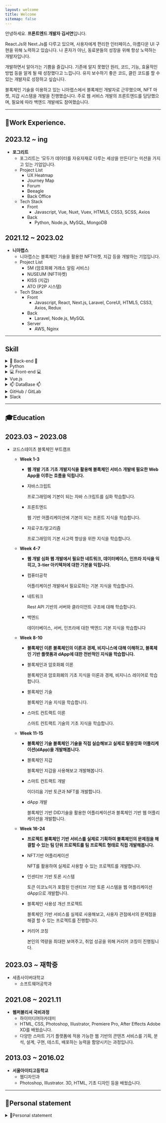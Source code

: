 ```yaml
---
layout: welcome
title: Welcome 
sitemap: false
---
```


안녕하세요. **프론트엔드 개발자 김서연**입니다.

React.Js와 Next.Js를 다루고 있으며, 사용자에게 편리한 인터페이스, 아름다운 UI 구현을 위해 노력하고 있습니다. 나 혼자가 아닌, 동료분들의 성장을 위해 항상 노력하는 개발자입니다.

개발하면서 알아가는 기쁨을 즐깁니다. 기존에 알지 못했던 원리, 코드, 기능, 효율적인 방법 등을 알게 될 때 성장했다고 느낍니다. 유지 보수하기 좋은 코드, 클린 코드를 할 수 있는 개발자로 성장하고 싶습니다.

블록체인 기술을 이용하고 있는 니아랩스에서 블록체인 개발자로 근무했으며, NFT 마켓, 지갑 시스템을 개발을 진행했습니다. 주로 웹 서비스 개발의 프론트엔드를 담당했으며, 필요에 따라 백엔드 개발에도 참여했습니다.


***  

## 💼Work Experience.

## 2023.12 ~ ing

- **포그리트**
    - 포그리트는 ‘모두가 데이터를 자유자재로 다루는 세상을 만든다!’는 미션을 가지고 있는 기업입니다.
    - Project List
        - UX Heatmap
        - Journey Map
        - Forum
        - Beeagle
        - Back Office
    - Tech Stack
        - Front
            - Javascript, Vue, Nuxt, Vuex, HTML5, CSS3, SCSS, Axios
        - Back
            - Python, Node.js, MySQL, MongoDB

## 2021.12 ~ 2023.02

- **니아랩스**
    - 니아랩스는 블록체인 기술을 활용한 NFT마켓, 지갑 등을 개발하는 기업입니다.
    - Project List
        - 5M (암호화폐 거래소 알림 서비스)
        - NUSEUM (NFT마켓)
        - KISS (지갑)
        - ATO (P2P 시스템)
    - Tech Stack
        - Front
            - Javascript, React, Next.js, Laravel, CoreUI, HTML5, CSS3, Axios, Redux
        - Back
            - Laravel, Node.js, MySQL
        - Server
            - AWS, Nginx  


***

## Skill
<details>
<summary>📲 Back-end 📲</summary>
<div markdown="1">
  <details>
  <summary>Laravel</summary>
  <div markdown="1">
  - 기본적인 CRUD가능
  - 개발 문서를 참고하여 원하는 기능을 개발할 수 있습니다.
  - **API 제작 가능**
  - MVC 패턴에 대해 이해하고 있습니다.
  - **Telegram API 연동을 하여 기능을 개발한 경험**이 있습니다.
  </div>
  </details>
  <details>
  <summary>Node.Js</summary>
  <div markdown="1">
  - **Service worker 기능 개발 경험**이 있습니다.
  - **pm2를 이용하여 데이터를 전송**한 경험이 있습니다.
  </div>
  </details>
  </details>
  <details>
  <summary>Python</summary>
  <div markdown="1">
  - 기본적인 CRUD가능
  - 개발 문서를 참고하여 원하는 기능을 개발할 수 있습니다.
  - **API 제작 가능**
  </div>
  </details>
</div>
</details>
<details>
<summary>💻 Front-end 💻</summary>
<div markdown="1">
  <details>
  <summary>HTML5</summary>
  <div markdown="1">
  - 원하는 형태로 레이아웃을 구성하여 나타낼 수 있습니다.
  - 웹 표준을 준수하여 불필요한 마크업을 최소화하여 로딩 속도를 향상할 시킬 수 있습니다.
  - 웹 호환성에 대해 공부 중이며, 웹 브라우저 버전, 종류와 관계없이 웹 사이트에 접근할 수 있도록 노력하고 있습니다.
  </div>
  </details>
  <details>
  <summary>CSS3</summary>
  <div markdown="1">
  - 반응형 웹을 구현할 수 있습니다.
  - 기본적인 레이아웃 및 애니메이션을 구현할 수 있습니다.
  - **부트스트랩 사용 경험**이 있습니다.
  - 상황에 맞게 적절한 속성과 값을 적용할 수 있습니다.
  - **CSS 선택자를 유용하게 사용하여 코드를 작성**할 수 있습니다.
  </div>
  </details>
  <details>
  <summary>Javascript</summary>
  <div markdown="1">
    - **AJAX 통신 (서버 측과 클라이언트 측간의 데이터교환**을 할 수 있습니다.
    - ES6 이상 문법을 적극적으로 사용합니다.
    - Vanilla JS를 이용해 DOM을 조작할 수 있습니다.
  </div>
  </details>
  <details>
  <summary>React.Js, Next.Js</summary>
  <div markdown="1">
  - 함수형 컴포넌트를 능숙하게 사용할 수 있습니다.
  - **효율적인 렌더링 및 재사용 가능 컴포넌트에 관심이 많으며 계속 노력**하고 있습니다.
  - React hooks를 사용하고, 거의 모든 컴포넌트를 함수로 만듭니다. hook을 이용해 공통 비즈니스 로직을 적절히 모듈화해 사용할 수 있습니다.
  </div>
  </details>
  <details>
  <summary>Laravel</summary>
  <div markdown="1">
  - 기본적인 CRUD가능
  - 개발 문서를 참고하여 원하는 기능을 개발할 수 있습니다.
  - **API 제작 가능**
  - MVC 패턴에 대해 이해하고 있습니다.
  - **Telegram API 연동을 하여 기능을 개발한 경험**이 있습니다.
  </div>
  </details>
  </details>
  <details>
  <summary>Vue.js</summary>
  <div markdown="1">
  - 기본적인 CRUD가능
  </div>
  </details>
</div>
</details>
<details>
<summary>📫 DataBase 📫</summary>
<div markdown="1">
  <details>
  <summary>MySql</summary>
  <div markdown="1">
  - 기본적인 쿼리문 (INSERT, UPDATE, SELECT, DELETE, WHERE, ORDER BY)을 이용해 데이터 조회 및 수정을 할 수 있습니다.
  </div>
  </details>
</div>
</details>
<details>
<summary>GitHub / GitLab</summary>
<div markdown="1">
- Git flow를 이용한 협업에 익숙합니다.
</div>
</details>
<details>
<summary>Slack</summary>
<div markdown="1">
- Slack 채널을 이용한 협업에 익숙합니다.
</div>
</details>


***  

## 🎓Education

## 2023.03 ~ 2023.08

- 코드스테이츠 블록체인 부트캠프
    - **Week 1-3**
        - ****웹 개발 기초
        기초 개발지식을 활용해 블록체인 서비스 개발에 필요한 Web App을 이루는 흐름을 익힙니다.****
        - 자바스크립트
            
            프로그래밍에 기본이 되는 자바 스크립트를 심화 학습합니다.
            
        - 프론트엔드
            
            웹 기반 어플리케이션에 기본이 되는 프론트 지식을 학습합니다.
            
        - 자료구조/알고리즘
            
            프로그래밍의 기본 사고력 향상을 위한 지식을 학습합니다.
            
    - **Week 4-7**
        - ****웹 개발 심화
        웹 개발에서 필요한 네트워크, 데이터베이스, 인프라 지식을 익히고, 3-tier 아키텍처에 대한 기본을 익힙니다.****
        - 컴퓨터공학
            
            어플리케이션 개발에서 필요로하는 기본 지식을 학습합니다.
            
        - 네트워크
            
            Rest API 기반의 서버와 클라이언트 구조에 대해 학습합니다.
            
        - 백엔드
            
            데이터베이스, 서버, 인프라에 대한 백엔드 기본 지식을 학습합니다
            
    - **Week 8-10**
        - ****블록체인 이론
        블록체인의 이론과 경제, 비지니스에 대해 이해하고, 블록체인 기반 플랫폼과 dApp에 대한 전반적인 지식을 학습합니다.****
        - 블록체인과 암호화폐 이론
            
            블록체인과 암호화폐의 기초 지식을 이론과 경제, 비지니스 레이어로 학습합니다.
            
        - 블록체인 기술
            
            블록체인 기술 지식을 학습합니다.
            
        - 스마트 컨트랙트 이론
            
            스마트 컨트랙트 기술의 기초 지식을 학습합니다.
            
    - **Week 11-15**
        - ****블록체인 기술
        블록체인 기술을 직접 실습해보고 실제로 탈중앙화 어플리케이션(dApp)을 개발해봅니다.****
        - 블록체인 지갑
            
            블록체인 지갑을 사용해보고 개발해봅니다.
            
        - 스마트 컨트랙트 개발
            
            이더리움 기반 토큰과 NFT를 개발합니다.
            
        - dApp 개발
            
            블록체인 기반 DID기술을 활용한 어플리케이션과 블록체인 기반 웹 어플리케이션을 개발합니다.
            
    - **Week 16-24**
        - ****프로젝트
        블록체인 기반 서비스를 실제로 기획하여 블록체인의 문제점을 해결할 수 있는 팀 단위 프로젝트를 팀 프로젝트 형태로 직접 개발해봅니다.****
        - NFT기반 어플리케이션
            
            NFT를 활용하여 실제로 사용할 수 있는 프로젝트를 개발합니다.
            
        - 인센티브 기반 토론 시스템
            
            토큰 이코노미가 포함된 인센티브 기반 토론 시스템을 웹 어플리케이션 dApp으로 개발합니다.
            
        - 블록체인 사용성 개선 프로젝트
            
            블록체인 기반 서비스를 실제로 사용해보고, 사용자 관점에서의 문제점을 해결 할 수 있는 프로젝트를 진행합니다.
            
        - 커리어 코칭
            
            본인의 역량을 최대한 보여주고, 취업 성공을 위해 커리어 코칭이 진행됩니다.
              

## 2023.03 ~ 재학중

- 세종사이버대학교
    - 소프트웨어공학과

## 2021.08 ~ 2021.11

- **웹퍼블리셔 국비과정**
    - 하이미디어아카데미
    - HTML, CSS, Photoshop, Illustrator, Premiere Pro, After Effects Adobe XD를 배웠습니다.
    - 다양한 스마트 기기 플랫폼에 적용 가능한 웹 기반의 콘텐츠 서비스를 기획, 분석, 설계, 구현, 테스트, 배포하는 능력을 함양시키는 과정입니다.

## 2013.03 ~ 2016.02

- **서울아이티고등학교**
    - 웹디자인과
    - Photoshop, Illustrator. 3D, HTML, 기초 디자인 등을 배웠습니다.


***

## 🙌Personal statement
<details>
<summary>🙌Personal statement</summary>
<div markdown="1">

### 관심있는 개발 분야

- 가장 관심 있는 분야는 프론트엔드 개발입니다. 이유는 유저가 서비스 정보를 탐색하고, 이용할 때 가장 먼저 보는 부분을 담당하므로 사이트의 첫인상 맡고 있고 유저와 가장 먼저 맞닿는 영역의 일을 한다는 점에서 다른 개발들과는 달리, 고객/사용자의 반응을 확인하며 즉각적으로 판단하고, 빠르게 대응해야 하는 부분이 매력적으로 느껴졌습니다.
- 두번째로 관심 있는 분야는 블록체인 개발입니다. 탈중앙화를 이용한 정보의 암호화와 분산화를 통해 보안성을 높일 수 있는 장점때문입니다. 위변조가 불가능한 시스템 구조를 갖추고, 정보가 한 곳에 집중되는 게 아닌 각자가 소유할 수 있어 해킹에 대한 불안함이 없어 매우 전망있는 기술이라고 생각합니다.

### 개발자가 된 계기

- 저는 처음에는 국비 학원에서 웹 퍼블리셔 과정을 배웠습니다. 과정을 학습하면서 코딩에 대해 흥미를 느끼고 내가 짠 코드가 화면에 렌더링 되는 것이 신기하고 재미있었습니다. 배우면 배울수록 매력 있는 분야라고 생각했고 좀 더 배우고 잘하고 싶은 욕심이 생겼습니다. 그래서 백엔드와 프론트엔드를 고민했습니다. 어느 직무가 내가 더 자신 있고 잘하고 배우고 싶은지 고민한 결과 처음의 느낌대로 내가 짠 코드가 화면에 바로 출력이 되고 변화하는 게 재미있었던 만큼 프론트엔드로 전향하기로 결심했습니다.

### 개발자로서 성장하기 위한 노력

- 저는 0이었던 웹 개발 역량을 지난 1년간의 노력을 통해 프론트엔드 개발자로 한 발짝 다가갈 수 있었습니다. 먼저 니아랩스라는 회사에 취업하게 되면서 처음으로 React, Laravel, PHP를 접하게 되었습니다. 처음 접하다 보니 코드 한 줄을 이해하는 데에도 많은 시간이 걸렸었습니다. 구글에 검색도 많이 하고 주변의 직원분들께 많이 찾아가서 물어보기도 하면서 이해하고 또 습득하려고 했으며, js 또는 php 파일 하나를 열어 해당 코드가 몇 줄이 있는지 상관하지 않고 모든 코드 한 줄마다 주석을 달아가면서 공부했습니다. 하지만 이 방법만으로는 완성도 높은 프로젝트를 개발하기에 어려움이 있었습니다. 이에 저는 부족한 역량을 채우기 위해 회사에 남거나 퇴근을 해서도 개인적으로 늦은 시간까지 강의를 듣고 프로젝트를 처음부터 만들어 보기도 했습니다. 1년동안 백엔드와 프론트엔드 구분 없이 모두 프로젝트에 참여하고 학습하며 웹 개발 역량을 길렀습니다. 더욱이 실무에서 백엔드에도 참여한 경험이 프론트엔드 직무를 진행하는 것에 많은 도움이 되었습니다.

### 장점과 단점

- 장점
    
    첫 번째로는 저는 모르는 것에 대한 부끄럼이 없고 새로운 것을 배우는 데에 두려움이 없고 오히려 즐깁니다.
    프론트엔드는 늘 새로운 버전이 나오고 프레임워크, 라이브러리가 변화하는데 저는 새로운 것을 배우는 데에 항상 욕심이 있고 그것을 즐기기도 합니다. 그런 면에서도 프론트엔드가 저랑 더 잘 맞는다고 생각이 들었습니다. 새로운 것을 배울 때는 처음에는 무척 어렵고 낯설고 스트레스도 받지만 계속 공부하면서 이내 이해가 되고 처음보다는 능숙하게 사용을 하는 제 모습을 볼 때면 뿌듯함이 느껴집니다. 또한 제가 배운 것을 남들에게 설명해주는 것을 즐깁니다. 상대방이 제가 배운 것을 이미 알고 있다고 하더라도 제가 이해한 것이 맞는지 확인하는 과정이라고 생각합니다. 모르는 것이 있을 때는 이해할 때까지 찾아보며 그런데도 이해하지 못한 경우에는 주변의 사람에게 물어봐서 제 것으로 습득하려고 합니다.
    
    두 번째로는 제가 맡은 일에 대해서는 대충대충 넘어가는 일이 없고 책임감이 투철하며 집요합니다.
    
    제가 맡은 직무는 확실하게 처리하는 것을 좋아합니다. 또한 그게 맞는 일이라고 생각합니다. 다만 제가 맡은 직무를 끝냈다고 바로 해이해지는 것이 아닌 다른 할 일은 없는지 에러는 없는지 수시로 체크하기도 하며 만약 프로젝트가 종료됐을 경우에는 다른 팀원이 헤매고 있을 때 나서서 도와주기도 합니다. 쉽게 말해 일을 만들어서 하는 편입니다. 제 일이 아니더라도 팀원 일을 도와줄 때 데이터가 제대로 출력이 안 되거나 기능 구현이 안 될 때는 늦은 시간까지 남아서라도 해결하려고 노력합니다. 제가 한 번 도와주기로 한 만큼 저에게 다른 프로젝트가 들어오기 전까지 최대한 도와줍니다. 어떤 때에는 본래 해당 직무를 맡은 팀원보다 제가 더 열심히 찾고 집중할 때도 있습니다.
    
- 단점
    
    장점에서의 집요함이 때때로 단점으로 발휘될 때도 있습니다.
    
    예를 들어 filter 기능이 제대로 동작하지 않을 때 해당 기능이 될 때까지 물고 늘어지다 보니 다른 기능이 후순위로 밀려날 때가 있습니다. 또한 멀티가 안되기도 합니다. 그러므로 집요한 것은 좋지만 너무 파고들어 우선순위를 생각하지 못할 때가 있어 Notion이나 메모장 등을 이용하여 일의 우선순위를 정해서 문제를 차근차근 해결하도록 노력하고 있습니다.
    

### 기억에 남는 개발 프로젝트

- 백엔드를 담당한 5M이라는 프로젝트입니다. 프론트엔드인데 왜 백엔드를 담당했는지에 대해서는 처음에는 회사가 스타트업이고 직원이 많이 있지 않았습니다. 그래서 백엔드도 배우게 되었었는데 학습을 하다 보니 프론트를 좀 더 이해하기 위해서는 백엔드의 지식도 필요하다는 것을 알게 되었습니다. 이후부터는 프론트엔드, 백엔드 가리지 않고 프로젝트에 참여하게 되었습니다. 해당 프로젝트가 가장 기억에 남는 이유는 해당 프로젝트를 진행하면서 프론트에게 어떻게 데이터를 전송하는 것이 좋은지, 반대로 프론트에서 백으로 어떻게 데이터를 전송하는 것이 좋은지 많이 고민할 수 있게 해준 프로젝트이기 때문입니다. 로그인, 회원가입, 검색 기능 등 기본적인 기능을 구현하는 데에도 어떻게 더 효율적으로 API 개발을 하는 것이 좋은지 많이 고민했고 또 프론트 담당 팀원분과도 많이 소통했습니다. 이러한 경험 덕분에 프론트엔드와 백엔드 두 포지션 모두 이해하고 공부하는 것에 많은 도움이 되었습니다.

### 내가 생각하는 좋은 코드란

- 아직 여러 다양한 경험을 많이 해보지 않아 확고하게 말하기는 어렵지만 좋은 코드란 주관적인 관점이 많이 반영되는 것 같습니다. 내가 생각하기에는 내가 짠 코드가 좋은 코드라고 말할 수도 있습니다. 하지만 다른 사람이 보기에는 좋지 않은 코드라고 할 수도 있습니다. 인터넷에 많이 나와 있는 네이밍, 가독성, 추상화 등 특정 요소가 지켜진다고 다 좋은 코드라고 생각하지는 않습니다. 여러 매체를 통해 접하고 느낀 바로는 일단 차근차근 스텝을 밟아나가는 것이 중요한 것 같습니다. 그저 검색해서 갖고 온 코드가 실행된다고 거기서 끝나는 것이 아닌 왜 실행이 되는지 원리부터 파악하며 그것을 내 것으로 만들고 어떻게 하면 효율적이고 알아보기 쉽게 작성할 수 있는지부터 생각하고 그 코드를 어떠한 이유로 작성했는지 타당한 논리가 있으며 그 이유를 자신 있게 대답할 수 있는 것, 즉 설득력이 있는 코드가 좋은 코드라고 생각합니다.

### 앞으로 어떤 개발자가 되고 싶은가?

- 첫 번째로는 도태되지 않는 개발자가 되고 싶습니다. 백엔드 개발자도 마찬가지지만 특히 프론트엔드 개발자는 새로운 라이브러리, 모듈, 언어가 생깁니다. 그 트렌드에 뒤처지지 않고 계속해서 배우며 새로운 것을 받아들이는 것이 중요하다고 생각합니다. 또 나이가 들어서도 여전히 공부하고 익힌다면 스스로 하루하루를 뿌듯하게 보내고 있을 저의 모습을 상상하면, 행복회로가 돌아갑니다. 두 번째로는 이력서 제목에 적은 것처럼 유연한 사고를 하는 개발자가 되고 싶습니다. 예외의 상황도 있지만 대부분은 팀 단위로 팀이 꾸려집니다. 그 상황에서 내 고집만 부려서는 좋을 게 없습니다. 지향하는 바와 달라도 일단은 받아들이고 그 후에도 문제가 있다면 그때 이야기를 해보는 것이 스스로에게도 넓은 시각을 가지게 하고, 팀 분위기도 지켜질 수 있을 것 같습니다.

</div>
</details>
